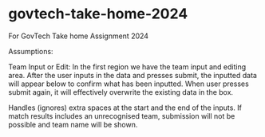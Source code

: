 # govtech-take-home-2024
For GovTech Take home Assignment 2024




Assumptions:

Team Input or Edit:
In the first region we have the team input and editing area.
After the user inputs in the data and presses submit, the inputted data will appear below to confirm what has been inputted.
When user presses submit again, it will effectively overwrite the existing data in the box. 

Handles (ignores) extra spaces at the start and the end of the inputs.
If match results includes an unrecognised team, submission will not be possible and team name will be shown.
